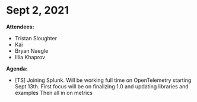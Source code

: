 # Sept 2, 2021

**Attendees:**

- Tristan Sloughter
- Kai
- Bryan Naegle
- Illia Khaprov

**Agenda:**

- [TS] Joining Splunk. Will be working full time on OpenTelemetry starting Sept 13th.
First focus will be on finalizing 1.0 and updating libraries and examples
Then all in on metrics
